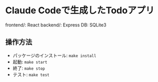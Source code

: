 # Claude Codeで生成したTodoアプリ

frontend/: React
backend/: Express
DB: SQLite3

## 操作方法

- パッケージのインストール: `make install`
- 起動: `make start`
- 終了: `make stop`
- テスト: `make test`
